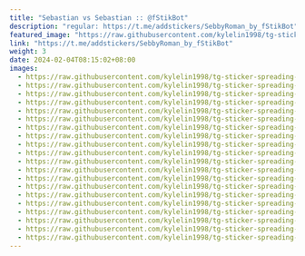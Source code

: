 ```yaml
---
title: "Sebastian vs Sebastian :: @fStikBot"
description: "regular: https://t.me/addstickers/SebbyRoman_by_fStikBot"
featured_image: "https://raw.githubusercontent.com/kylelin1998/tg-sticker-spreading-worldwide-images/main/img/3e4b743d-e368-4b2e-bd10-60952ae67d4a.jpg"
link: "https://t.me/addstickers/SebbyRoman_by_fStikBot"
weight: 3
date: 2024-02-04T08:15:02+08:00
images:
  - https://raw.githubusercontent.com/kylelin1998/tg-sticker-spreading-worldwide-images/main/img/3e4b743d-e368-4b2e-bd10-60952ae67d4a.jpg
  - https://raw.githubusercontent.com/kylelin1998/tg-sticker-spreading-worldwide-images/main/img/4773c680-37ab-4892-98e7-fe5a1e28fe85.jpg
  - https://raw.githubusercontent.com/kylelin1998/tg-sticker-spreading-worldwide-images/main/img/a7a6fc3c-4c14-416a-82bd-03092b10f2d1.jpg
  - https://raw.githubusercontent.com/kylelin1998/tg-sticker-spreading-worldwide-images/main/img/7ecf6bdc-4c4e-428d-8b53-ba4fc3995c3c.jpg
  - https://raw.githubusercontent.com/kylelin1998/tg-sticker-spreading-worldwide-images/main/img/e1ca166c-fced-44b9-97fe-65f7e35ed7b1.jpg
  - https://raw.githubusercontent.com/kylelin1998/tg-sticker-spreading-worldwide-images/main/img/7bce3364-9e87-470f-a9cd-7a8841304d6d.jpg
  - https://raw.githubusercontent.com/kylelin1998/tg-sticker-spreading-worldwide-images/main/img/89d248ba-f94b-4997-8cbb-fa31e802be5c.jpg
  - https://raw.githubusercontent.com/kylelin1998/tg-sticker-spreading-worldwide-images/main/img/38d350fd-20cb-432e-950b-28971abfda01.jpg
  - https://raw.githubusercontent.com/kylelin1998/tg-sticker-spreading-worldwide-images/main/img/9bcf0714-0f28-4286-a987-85f1471d6684.jpg
  - https://raw.githubusercontent.com/kylelin1998/tg-sticker-spreading-worldwide-images/main/img/a204ac8e-5c4c-40b5-91ce-246ae0688b2c.jpg
  - https://raw.githubusercontent.com/kylelin1998/tg-sticker-spreading-worldwide-images/main/img/3959cde6-6de6-4f5e-ba63-f8338f4fcc0f.jpg
  - https://raw.githubusercontent.com/kylelin1998/tg-sticker-spreading-worldwide-images/main/img/02f738c4-5ec2-428f-9308-afe59e68325f.jpg
  - https://raw.githubusercontent.com/kylelin1998/tg-sticker-spreading-worldwide-images/main/img/67cc87b2-7af8-4b22-b7f9-3c21cad2521e.jpg
  - https://raw.githubusercontent.com/kylelin1998/tg-sticker-spreading-worldwide-images/main/img/aa47d838-0f1c-4852-a100-205ccdd26440.jpg
  - https://raw.githubusercontent.com/kylelin1998/tg-sticker-spreading-worldwide-images/main/img/aa12dc84-3b53-4006-9205-d887ced60bfc.jpg
  - https://raw.githubusercontent.com/kylelin1998/tg-sticker-spreading-worldwide-images/main/img/0416adee-9c5f-47d0-bb6a-c171bb58080c.jpg
  - https://raw.githubusercontent.com/kylelin1998/tg-sticker-spreading-worldwide-images/main/img/eac5b5af-3349-4807-a174-d05bb835852b.jpg
  - https://raw.githubusercontent.com/kylelin1998/tg-sticker-spreading-worldwide-images/main/img/ebe2e026-12aa-4fc5-8f94-f8a78208ca5a.jpg
  - https://raw.githubusercontent.com/kylelin1998/tg-sticker-spreading-worldwide-images/main/img/75160459-6d89-40cd-a215-d899d979dfb4.jpg
  - https://raw.githubusercontent.com/kylelin1998/tg-sticker-spreading-worldwide-images/main/img/31a29707-1057-441f-b45f-e51432437ae2.jpg
---
```

